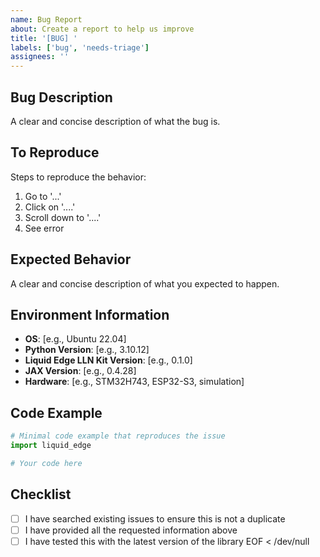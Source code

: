 ```yaml
---
name: Bug Report
about: Create a report to help us improve
title: '[BUG] '
labels: ['bug', 'needs-triage']
assignees: ''
---
```


## Bug Description
A clear and concise description of what the bug is.

## To Reproduce
Steps to reproduce the behavior:
1. Go to '...'
2. Click on '....'
3. Scroll down to '....'
4. See error

## Expected Behavior
A clear and concise description of what you expected to happen.

## Environment Information
- **OS**: [e.g., Ubuntu 22.04]
- **Python Version**: [e.g., 3.10.12]
- **Liquid Edge LLN Kit Version**: [e.g., 0.1.0]
- **JAX Version**: [e.g., 0.4.28]
- **Hardware**: [e.g., STM32H743, ESP32-S3, simulation]

## Code Example
```python
# Minimal code example that reproduces the issue
import liquid_edge

# Your code here
```

## Checklist
- [ ] I have searched existing issues to ensure this is not a duplicate
- [ ] I have provided all the requested information above
- [ ] I have tested this with the latest version of the library
EOF < /dev/null
